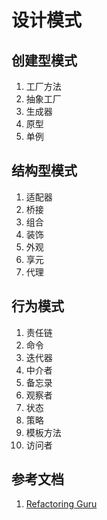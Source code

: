 # 设计模式

## 创建型模式

1. 工厂方法
1. 抽象工厂
1. 生成器
1. 原型
1. 单例

## 结构型模式

1. 适配器
1. 桥接
1. 组合
1. 装饰
1. 外观
1. 享元
1. 代理

## 行为模式

1. 责任链
1. 命令
1. 迭代器
1. 中介者
1. 备忘录
1. 观察者
1. 状态
1. 策略
1. 模板方法
1. 访问者

## 参考文档

1. [Refactoring Guru](https://refactoringguru.cn/design-patterns)